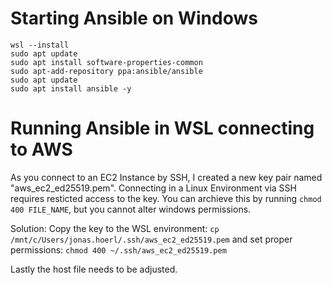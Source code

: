 # Starting Ansible on Windows

```
wsl --install
sudo apt update
sudo apt install software-properties-common
sudo apt-add-repository ppa:ansible/ansible
sudo apt update
sudo apt install ansible -y
```

# Running Ansible in WSL connecting to AWS
As you connect to an EC2 Instance by SSH, I created a new key pair named "aws_ec2_ed25519.pem".
Connecting in a Linux Environment via SSH requires resticted access to the key.
You can archieve this by running `chmod 400 FILE_NAME`, but you cannot alter windows permissions.

Solution: Copy the key to the WSL environment: `cp /mnt/c/Users/jonas.hoerl/.ssh/aws_ec2_ed25519.pem`
and set proper permissions: `chmod 400 ~/.ssh/aws_ec2_ed25519.pem`

Lastly the host file needs to be adjusted.
